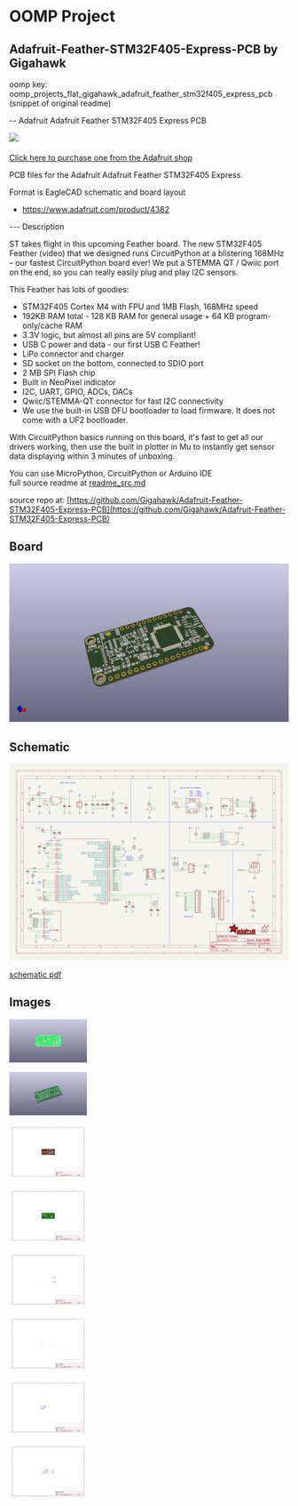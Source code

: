 # OOMP Project  
## Adafruit-Feather-STM32F405-Express-PCB  by Gigahawk  
  
oomp key: oomp_projects_flat_gigahawk_adafruit_feather_stm32f405_express_pcb  
(snippet of original readme)  
  
-- Adafruit Adafruit Feather STM32F405 Express PCB  
  
<a href="http://www.adafruit.com/products/4382"><img src="assets/4382.jpg?raw=true" width="500px"><br/>  
Click here to purchase one from the Adafruit shop</a>  
  
PCB files for the Adafruit Adafruit Feather STM32F405 Express.   
  
Format is EagleCAD schematic and board layout  
* https://www.adafruit.com/product/4382  
  
--- Description  
  
ST takes flight in this upcoming Feather board. The new STM32F405 Feather (video) that we designed runs CircuitPython at a blistering 168MHz – our fastest CircuitPython board ever! We put a STEMMA QT / Qwiic port on the end, so you can really easily plug and play I2C sensors.  
  
This Feather has lots of goodies:  
  
* STM32F405 Cortex M4 with FPU and 1MB Flash, 168MHz speed  
* 192KB RAM total - 128 KB RAM for general usage + 64 KB program-only/cache RAM  
* 3.3V logic, but almost all pins are 5V compliant!  
* USB C power and data - our first USB C Feather!  
* LiPo connector and charger  
* SD socket on the bottom, connected to SDIO port  
* 2 MB SPI Flash chip  
* Built in NeoPixel indicator  
* I2C, UART, GPIO, ADCs, DACs  
* Qwiic/STEMMA-QT connector for fast I2C connectivity  
* We use the built-in USB DFU bootloader to load firmware. It does not come with a UF2 bootloader.  
  
With CircuitPython basics running on this board, it's fast to get all our drivers working, then use the built in plotter in Mu to instantly get sensor data displaying within 3 minutes of unboxing.  
  
You can use MicroPython, CircuitPython or Arduino IDE  
  full source readme at [readme_src.md](readme_src.md)  
  
source repo at: [https://github.com/Gigahawk/Adafruit-Feather-STM32F405-Express-PCB](https://github.com/Gigahawk/Adafruit-Feather-STM32F405-Express-PCB)  
## Board  
  
[![working_3d.png](working_3d_600.png)](working_3d.png)  
## Schematic  
  
[![working_schematic.png](working_schematic_600.png)](working_schematic.png)  
  
[schematic pdf](working_schematic.pdf)  
## Images  
  
[![working_3D_bottom.png](working_3D_bottom_140.png)](working_3D_bottom.png)  
  
[![working_3D_top.png](working_3D_top_140.png)](working_3D_top.png)  
  
[![working_assembly_page_01.png](working_assembly_page_01_140.png)](working_assembly_page_01.png)  
  
[![working_assembly_page_02.png](working_assembly_page_02_140.png)](working_assembly_page_02.png)  
  
[![working_assembly_page_03.png](working_assembly_page_03_140.png)](working_assembly_page_03.png)  
  
[![working_assembly_page_04.png](working_assembly_page_04_140.png)](working_assembly_page_04.png)  
  
[![working_assembly_page_05.png](working_assembly_page_05_140.png)](working_assembly_page_05.png)  
  
[![working_assembly_page_06.png](working_assembly_page_06_140.png)](working_assembly_page_06.png)  
